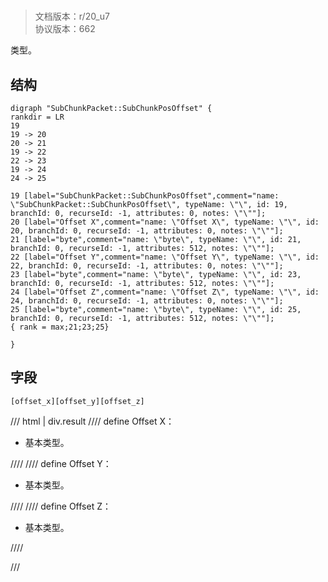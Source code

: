 # <!-- md:samp SubChunkPacket::SubChunkPosOffset -->

> 文档版本：r/20_u7<br/>协议版本：662

<!-- md:samp SubChunkPacket::SubChunkPosOffset -->类型。

## 结构

```viz
digraph "SubChunkPacket::SubChunkPosOffset" {
rankdir = LR
19
19 -> 20
20 -> 21
19 -> 22
22 -> 23
19 -> 24
24 -> 25

19 [label="SubChunkPacket::SubChunkPosOffset",comment="name: \"SubChunkPacket::SubChunkPosOffset\", typeName: \"\", id: 19, branchId: 0, recurseId: -1, attributes: 0, notes: \"\""];
20 [label="Offset X",comment="name: \"Offset X\", typeName: \"\", id: 20, branchId: 0, recurseId: -1, attributes: 0, notes: \"\""];
21 [label="byte",comment="name: \"byte\", typeName: \"\", id: 21, branchId: 0, recurseId: -1, attributes: 512, notes: \"\""];
22 [label="Offset Y",comment="name: \"Offset Y\", typeName: \"\", id: 22, branchId: 0, recurseId: -1, attributes: 0, notes: \"\""];
23 [label="byte",comment="name: \"byte\", typeName: \"\", id: 23, branchId: 0, recurseId: -1, attributes: 512, notes: \"\""];
24 [label="Offset Z",comment="name: \"Offset Z\", typeName: \"\", id: 24, branchId: 0, recurseId: -1, attributes: 0, notes: \"\""];
25 [label="byte",comment="name: \"byte\", typeName: \"\", id: 25, branchId: 0, recurseId: -1, attributes: 512, notes: \"\""];
{ rank = max;21;23;25}

}

```

## 字段

```title='SubChunkPacket::SubChunkPosOffset'
[offset_x][offset_y][offset_z]
```

/// html | div.result
//// define
Offset X：<!-- md:samp byte -->

- 基本类型。


////
//// define
Offset Y：<!-- md:samp byte -->

- 基本类型。


////
//// define
Offset Z：<!-- md:samp byte -->

- 基本类型。


////

///

